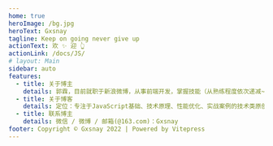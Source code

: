 ```yaml
---
home: true
heroImage: /bg.jpg
heroText: Gxsnay
tagline: Keep on going never give up
actionText: 欢 ✨ 迎 👆
actionLink: /docs/JS/
# layout: Main
sidebar: auto
features:
  - title: 关于博主
    details: 郭霖，目前就职于新浪微博，从事前端开发，掌握技能（从熟练程度依次递减~）：Vue、Node、TS、Webpack、React、Vite、mongodb等。
  - title: 关于博客
    details: 定位：专注于JavaScript基础、技术原理、性能优化、实战案例的技术类原创文章。
  - title: 联系博主
    details: 微信 / 微博 / 邮箱(@163.com)：Gxsnay
footer: Copyright © Gxsnay 2022 | Powered by Vitepress
---
```

